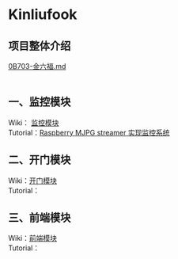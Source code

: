 # Kinliufook
## 项目整体介绍
[0B703-金六福.md](https://github.com/WolffyAndy/Kinliufook/blob/master/0B703-%E9%87%91%E5%85%AD%E7%A6%8F.md)
<br>
<br>
## 一、监控模块
Wiki： [监控模块](https://github.com/WolffyAndy/Kinliufook/wiki/%E4%B8%80%E3%80%81%E7%9B%91%E6%8E%A7%E6%A8%A1%E5%9D%97)
<br>
Tutorial：[Raspberry MJPG streamer 实现监控系统](https://github.com/WolffyAndy/Kinliufook/wiki/Tutorial-1%EF%BC%9ARaspberry---MJPG-streamer-%E5%AE%9E%E7%8E%B0%E7%9B%91%E6%8E%A7%E7%B3%BB%E7%BB%9F)
<br>

## 二、开门模块
Wiki：[开门模块](https://github.com/WolffyAndy/Kinliufook/wiki/%E4%BA%8C%E3%80%81%E5%BC%80%E9%97%A8%E6%A8%A1%E5%9D%97)
<br>
Tutorial：
<br>

## 三、前端模块
Wiki：[前端模块](https://github.com/WolffyAndy/Kinliufook/wiki/%E4%B8%89%E3%80%81%E5%89%8D%E7%AB%AF%E6%A8%A1%E5%9D%97)
<br>
Tutorial：
<br>
